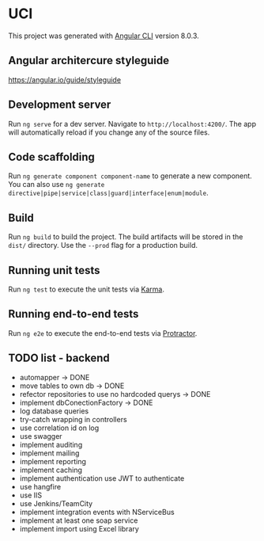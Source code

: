 # UCI

This project was generated with [Angular CLI](https://github.com/angular/angular-cli) version 8.0.3.


## Angular architercure styleguide

https://angular.io/guide/styleguide

## Development server

Run `ng serve` for a dev server. Navigate to `http://localhost:4200/`. The app will automatically reload if you change any of the source files.

## Code scaffolding

Run `ng generate component component-name` to generate a new component. You can also use `ng generate directive|pipe|service|class|guard|interface|enum|module`.

## Build

Run `ng build` to build the project. The build artifacts will be stored in the `dist/` directory. Use the `--prod` flag for a production build.

## Running unit tests

Run `ng test` to execute the unit tests via [Karma](https://karma-runner.github.io).

## Running end-to-end tests

Run `ng e2e` to execute the end-to-end tests via [Protractor](http://www.protractortest.org/).

## TODO list - backend
* automapper -> DONE
* move tables to own db -> DONE
* refector repositories to use no hardcoded querys -> DONE
* implement dbConectionFactory -> DONE 
* log database queries
* try-catch wrapping in controllers
* use correlation id on log
* use swagger
* implement auditing
* implement mailing
* implement reporting
* implement caching
* implement authentication use JWT to authenticate
* use hangfire
* use IIS
* use Jenkins/TeamCity
* implement integration events with NServiceBus
* implement at least one soap service
* implement import using Excel library

